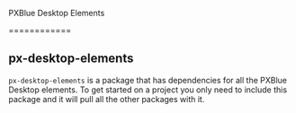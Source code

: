 PXBlue Desktop Elements

============

## px-desktop-elements

`px-desktop-elements` is a package that has dependencies for all the PXBlue Desktop elements. To get started on a project you only need to include this package and it will pull all the other packages with it.